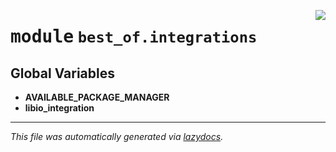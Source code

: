 <!-- markdownlint-disable -->

<a href="https://github.com/ml-tooling/best-of-generator/blob/main/src/best_of/integrations/__init__.py#L0"><img align="right" style="float:right;" src="https://img.shields.io/badge/-source-cccccc?style=flat-square"></a>

# <kbd>module</kbd> `best_of.integrations`




**Global Variables**
---------------
- **AVAILABLE_PACKAGE_MANAGER**
- **libio_integration**




---

_This file was automatically generated via [lazydocs](https://github.com/ml-tooling/lazydocs)._

